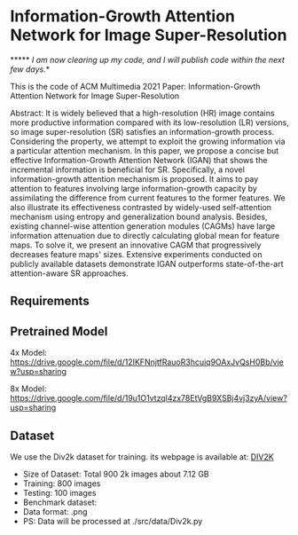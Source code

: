 # Information-Growth Attention Network for Image Super-Resolution

***** *I am now clearing up my code, and I will publish code within the next few days.**

This is the code of ACM Multimedia 2021 Paper: Information-Growth Attention Network for Image Super-Resolution

Abstract:
It is widely believed that a high-resolution (HR) image contains more productive information compared with its low-resolution (LR) versions, so image super-resolution (SR) satisfies an information-growth process. Considering the property, we attempt to exploit the growing information via a particular attention mechanism. In this paper, we propose a concise but effective Information-Growth Attention Network (IGAN) that shows the incremental information is beneficial for SR. Specifically, a novel information-growth attention mechanism is proposed. It aims to pay attention to features involving large information-growth capacity by assimilating the difference from current features to the former features. We also illustrate its effectiveness contrasted by widely-used self-attention mechanism using entropy and generalization bound analysis. Besides, existing channel-wise attention generation modules (CAGMs) have large information attenuation due to directly calculating global mean for feature maps. To solve it, we present an innovative CAGM that progressively decreases feature maps' sizes. Extensive experiments conducted on publicly available datasets demonstrate IGAN outperforms state-of-the-art attention-aware SR approaches.

## Requirements



## Pretrained Model

4x Model:  https://drive.google.com/file/d/12IKFNnjtfRauoR3hcuiq9OAxJvQsH0Bb/view?usp=sharing

8x Model: https://drive.google.com/file/d/19u1O1vtzql4zx78EtVgB9XSBj4vj3zyA/view?usp=sharing

## Dataset

We use the Div2k dataset for training. its webpage is available at: [DIV2K](https://data.vision.ee.ethz.ch/cvl/DIV2K/)

* Size of Dataset: Total 900 2k images about 7.12 GB
* Training: 800 images
* Testing: 100 images
* Benchmark dataset:
* Data format: .png
* PS: Data will be processed at ./src/data/Div2k.py
